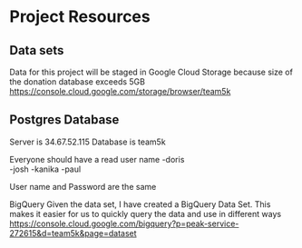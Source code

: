 # Project Resources

## Data sets
Data for this project will be staged in Google Cloud Storage because size of the donation database exceeds 5GB
https://console.cloud.google.com/storage/browser/team5k

## Postgres Database
Server is 34.67.52.115
Database is team5k

Everyone should have a read user name
-doris<br>
-josh
-kanika
-paul

User name and Password are the same

BigQuery
Given the data set, I have created a BigQuery Data Set.  This makes it easier for us to quickly query the data and use in different ways
https://console.cloud.google.com/bigquery?p=peak-service-272615&d=team5k&page=dataset

